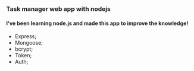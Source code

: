<h3>Task manager web app with nodejs</h3>

<h4>I've been learning node.js and made this app to improve the knowledge!</h4>

<ul>
<li>Express;</li>
<li>Mongoose;</li>
<li>bcrypt;</li>
<li>Token;</li>
<li>Auth;</li>
</ul>
